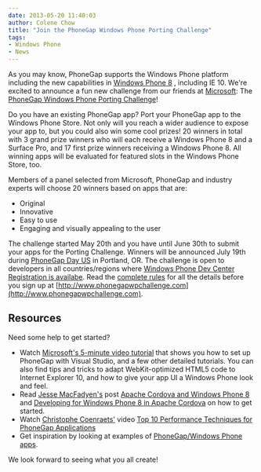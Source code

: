 ```yaml
---
date: 2013-05-20 11:40:03
author: Colene Chow
title: "Join the PhoneGap Windows Phone Porting Challenge"
tags:
- Windows Phone
- News
---
```


As you may know, PhoneGap supports the Windows Phone platform including the new capabilities in [Windows Phone 8](http://phonegap.com/blog/2012/12/21/apache-cordova-and-windows-phone-8)
, including IE 10. We're excited to announce a fun new challenge from our friends at [Microsoft](http://dev.windowsphone.com): The [PhoneGap Windows Phone Porting Challenge](http://www.phonegapwpchallenge.com)!

Do you have an existing PhoneGap app? Port your PhoneGap app to the Windows Phone Store. Not only will you reach a wider audience to expose your app to, but you could also win some cool prizes! 20 winners in total with 3 grand prize winners who will each receive a Windows Phone 8 and a Surface Pro, and 17 first prize winners receiving a Windows Phone 8. All winning apps will be evaluated for featured slots in the Windows Phone Store, too.

Members of a panel selected from Microsoft, PhoneGap and industry experts will choose 20 winners based on apps that are:

* Original
* Innovative
* Easy to use
* Engaging and visually appealing to the user

The challenge started May 20th and you have until June 30th to submit your apps for the Porting Challenge. Winners will be announced July 19th during [PhoneGap Day US](http://pgday.phonegap.com/us2012) in Portland, OR.  The challenge is open to developers in all countries/regions where [Windows Phone Dev Center Registration is availabe](http://msdn.microsoft.com/library/windowsphone/help/jj215599%28v=vs.105%29.aspx). Read the [complete rules](http://appchallengestorage.blob.core.windows.net/wpchallengefiles/PhoneGapChallengeRules.pdf) for all the details before you sign up at [http://www.phonegapwpchallenge.com](http://www.phonegapwpchallenge.com).

## Resources

Need some help to get started?

* Watch [Microsoft's 5-minute video tutorial](http://channel9.msdn.com/Blogs/Interoperability/Getting-started-with-Windows-Phone-8-and-Cordova) that shows you how to set up PhoneGap with Visual Studio, and a few other detailed tutorials. You can also find tips and tricks to adapt WebKit-optimized HTML5 code to Internet Explorer 10, and how to give your app UI a Windows Phone look and feel.
* Read [Jesse MacFadyen's](http://twitter.com/purplecabbage) post [Apache Cordova and Windows Phone 8](http://www.risingj.com/archives/374) and [Developing for Windows Phone 8 in Apache Cordova](http://flippinawesome.org/2013/04/08/cordova-windows-phone-8/) on how to get started.
* Watch [Christophe Coenraets'](http://twitter.com/ccoenraets) video [Top 10 Performance Techniques for PhoneGap Applications](http://coenraets.org/blog/2013/05/top-10-performance-techniques-for-phonegap-applications/)
* Get inspiration by looking at examples of [PhoneGap/Windows Phone apps](http://phonegap.com/app/).

We look forward to seeing what you all create!
